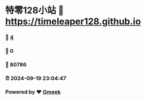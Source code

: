 # 特零128小站 :link: https://timeleaper128.github.io 
### :page_facing_up: [4](https://timeleaper128.github.io/tag.html) 
### :speech_balloon: 0 
### :hibiscus: 80786 
### :alarm_clock: 2024-09-19 23:04:47 
### Powered by :heart: [Gmeek](https://github.com/Meekdai/Gmeek)
